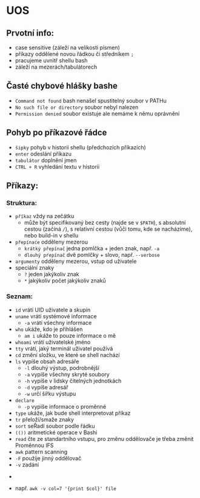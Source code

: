 # UOS
## Prvotní info:
* case sensitive (záleží na velikosti písmen)
* příkazy oddělené novou řádkou či středníkem ```;```
* pracujeme uvnitř shellu bash
* záleží na mezerách/tabulátorech
## Časté chybové hlášky bashe
* ```Command not found``` bash nenašel spustitelný soubor v PATHu
* ```No such file or directory``` soubor nebyl nalezen
* ```Permission denied``` soubor existuje ale nemáme k němu oprávnění
## Pohyb po příkazové řádce
* ```šipky``` pohyb v historii shellu (předchozích příkazích)
* ```enter``` odeslání příkazu
* ```tabulátor``` doplnění jmen
* ```CTRL + R``` vyhledání textu v historii
## Příkazy:
### Struktura:
* ```příkaz``` vždy na zečátku
  * může být specifikovaný bez cesty (najde se v ```$PATH```), s absolutní cestou (začíná ```/```), s relativní cestou (vůči tomu, kde se nacházíme), nebo build-in v shellu
* ```přepínaće``` odděleny mezerou
  * ```krátký přepínač``` jedna pomlčka + jeden znak, např. ```-a```
  * ```dlouhý pŕepínač``` dvě pomlčky + slovo, např. ```--verbose```
* ```argumenty``` odděleny mezerou, vstup od uživatele
* speciální znaky
  * ```?``` jeden jakýkoliv znak
  * ```*``` jakýkoliv počet jakýkoliv znaků
### Seznam:
* ```id``` vrátí UID uživatele a skupin
* ```uname``` vrátí systémové informace
  * ```-a``` vrátí vśechny informace
* ```who``` ukáže, kdo je přihlášen
  * ```am i``` ukáže to pouze informace o mě
* ```whoami``` vrátí uživatelské jméno
* ```tty``` vrátí, jaký terminál uživatel používá
* ```cd``` změní složku, ve které se shell nachází
* ```ls``` vypíše obsah adresáře
  * ```-l``` dlouhý výstup, podrobnější
  * ```-a``` vypíše všechny skryté soubory
  * ```-h``` vypíše v lidsky čitelných jednotkách
  * ```-d``` vypíše adresář
  * ```-w``` určí šířku výstupu
* ```declare```
  * ```-p``` vypíše informace o proměnné
* ```type``` ukáže, jak bude shell interpretovat příkaz
* ```tr``` přeloží/smaže znaky
* ```sort``` seŘadí soubor podle řádku
* ```(())``` aritmetické operace v Bashi
* ```read``` čte ze standartního vstupu, pro změnu oddělovače je třeba změnit Proměnnou IFS
* ```awk``` pattern scanning
 * ```-F``` použije jinný oddělovač
 * ```-v``` zadání
  * ```awk -F 'Oddělovač' -v parametry 'příkaz' soubor
  * např. ```awk -v col=7 '{print $col}' file```
